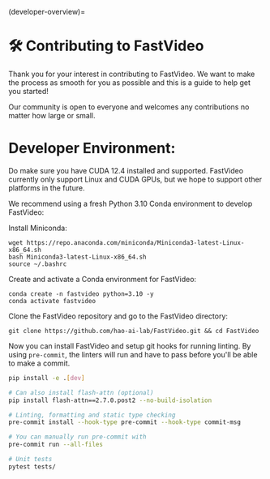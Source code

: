 (developer-overview)=

# 🛠️ Contributing to FastVideo

Thank you for your interest in contributing to FastVideo. We want to make the process as smooth for you as possible and this is a guide to help get you started!

Our community is open to everyone and welcomes any contributions no matter how large or small.

# Developer Environment:
Do make sure you have CUDA 12.4 installed and supported. FastVideo currently only support Linux and CUDA GPUs, but we hope to support other platforms in the future.

We recommend using a fresh Python 3.10 Conda environment to develop FastVideo:

Install Miniconda:

```
wget https://repo.anaconda.com/miniconda/Miniconda3-latest-Linux-x86_64.sh
bash Miniconda3-latest-Linux-x86_64.sh
source ~/.bashrc
```

Create and activate a Conda environment for FastVideo:

```
conda create -n fastvideo python=3.10 -y
conda activate fastvideo
```

Clone the FastVideo repository and go to the FastVideo directory:

```
git clone https://github.com/hao-ai-lab/FastVideo.git && cd FastVideo

```

Now you can install FastVideo and setup git hooks for running linting. By using `pre-commit`, the linters will run and have to pass before you'll be able to make a commit.

```bash
pip install -e .[dev]

# Can also install flash-attn (optional)
pip install flash-attn==2.7.0.post2 --no-build-isolation 

# Linting, formatting and static type checking
pre-commit install --hook-type pre-commit --hook-type commit-msg

# You can manually run pre-commit with
pre-commit run --all-files

# Unit tests
pytest tests/
```
